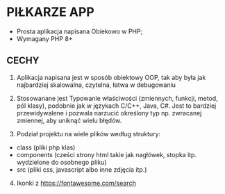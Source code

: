 # PIŁKARZE APP

- Prosta aplikacja napisana Obiekowo w PHP;
- Wymagany PHP 8+

## CECHY
1. Aplikacja napisana jest w sposób obiektowy OOP, tak aby była jak najbardziej skalowalna, czytelna, łatwa w debugowaniu

2. Stosowanane jest Typowanie właściwości (zmiennych, funkcji, metod, pól klasy),
podobnie jak w językach C/C++, Java, C#. Jest to bardziej przewidywalene i pozwala narzucić określony typ np. zwracanej zmiennej, aby uniknąć wielu błędów.

3. Podział projektu na wiele plików według struktury:

- class (pliki php klas)
- components (cześci strony html takie jak nagłówek, stopka itp. wydzielone do osobnego pliku)
- src (pliki css, javascript albo inne zdjęcia itp.)

4. Ikonki z https://fontawesome.com/search
